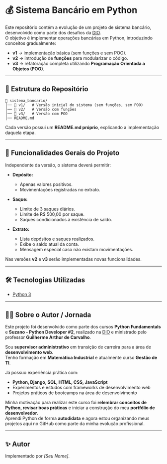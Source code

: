 # 💰 Sistema Bancário em Python

Este repositório contém a evolução de um projeto de sistema bancário, desenvolvido como parte dos desafios da [DIO](https://www.dio.me/).  
O objetivo é implementar operações bancárias em Python, introduzindo conceitos gradualmente:

- **v1** → implementação básica (sem funções e sem POO).  
- **v2** → introdução de **funções** para modularizar o código.  
- **v3** → refatoração completa utilizando **Programação Orientada a Objetos (POO)**.  

---

## 📌 Estrutura do Repositório

```
📁 sistema_bancario/
│── 📁 v1/   # Versão inicial do sistema (sem funções, sem POO)
│── 📁 v2/   # Versão com funções
│── 📁 v3/   # Versão com POO
│── README.md
```

Cada versão possui um **README.md próprio**, explicando a implementação daquela etapa.

---

## 🚀 Funcionalidades Gerais do Projeto

Independente da versão, o sistema deverá permitir:

- **Depósito:**  
  - Apenas valores positivos.  
  - Movimentações registradas no extrato.  

- **Saque:**  
  - Limite de 3 saques diários.  
  - Limite de R$ 500,00 por saque.  
  - Saques condicionados à existência de saldo.  

- **Extrato:**  
  - Lista depósitos e saques realizados.  
  - Exibe o saldo atual da conta.  
  - Mensagem especial caso não existam movimentações.  

Nas versões **v2** e **v3** serão implementadas novas funcionalidades.

---

## 🛠 Tecnologias Utilizadas

- [Python 3](https://www.python.org/)

---

## 👨‍💻 Sobre o Autor / Jornada

Este projeto foi desenvolvido como parte dos cursos **Python Fundamentals** e **Suzano - Python Developer #2**, realizado na [DIO](https://www.dio.me/) e ministrado pelo professor **Guilherme Arthur de Carvalho**.  

Sou **supervisor administrativo** em transição de carreira para a área de **desenvolvimento web**.  
Tenho formação em **Matemática Industrial** e atualmente curso **Gestão de TI**.  

Já possuo experiência prática com:  
- **Python, Django, SQL, HTML, CSS, JavaScript**  
- Experimentos e estudos com frameworks de desenvolvimento web  
- Projetos práticos de bootcamps na área de desenvolvimento  

Minha motivação para realizar este curso foi **relembrar conceitos de Python, revisar boas práticas** e iniciar a construção do meu **portfólio de desenvolvedor**.  
Aprendi Python de forma **autodidata** e agora estou organizando meus projetos aqui no GitHub como parte da minha evolução profissional.  

---

## ✨ Autor

Implementado por *[Seu Nome]*.
